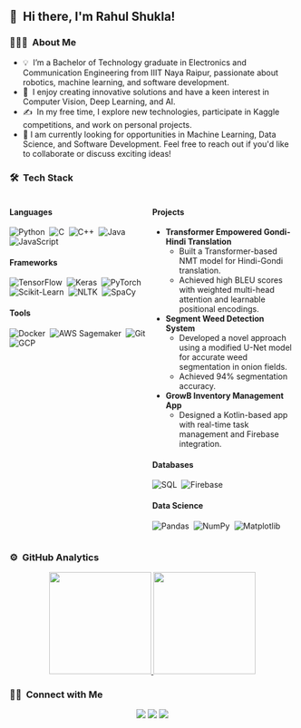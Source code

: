 ## 👋  &nbsp;Hi there, I'm Rahul Shukla! 
 
### 👨🏻‍💻 &nbsp;About Me

- 💡 &nbsp;I’m a Bachelor of Technology graduate in Electronics and Communication Engineering from IIIT Naya Raipur, passionate about robotics, machine learning, and software development.
- 🌱 &nbsp;I enjoy creating innovative solutions and have a keen interest in Computer Vision, Deep Learning, and AI.
- ✍️ &nbsp;In my free time, I explore new technologies, participate in Kaggle competitions, and work on personal projects.
- 💬&nbsp;I am currently looking for opportunities in Machine Learning, Data Science, and Software Development. Feel free to reach out if you'd like to collaborate or discuss exciting ideas!

### 🛠 &nbsp;Tech Stack

<div style="display: flex;">

<div style="flex: 1;">

#### Languages
![Python](https://img.shields.io/badge/-Python-333333?style=flat&logo=python)&nbsp;
![C](https://img.shields.io/badge/-C-333333?style=flat&logo=c)&nbsp;
![C++](https://img.shields.io/badge/-C++-333333?style=flat&logo=c%2B%2B)&nbsp;
![Java](https://img.shields.io/badge/-Java-333333?style=flat&logo=openjdk&logoColor=FFA518)&nbsp;
![JavaScript](https://img.shields.io/badge/-JavaScript-05122A?style=flat&logo=javascript)&nbsp;

#### Frameworks
![TensorFlow](https://img.shields.io/badge/-TensorFlow-333333?style=flat&logo=tensorflow)&nbsp;
![Keras](https://img.shields.io/badge/-Keras-333333?style=flat&logo=keras)&nbsp;
![PyTorch](https://img.shields.io/badge/-PyTorch-333333?style=flat&logo=pytorch)&nbsp;
![Scikit-Learn](https://img.shields.io/badge/-Scikit--Learn-333333?style=flat&logo=scikit-learn)&nbsp;
![NLTK](https://img.shields.io/badge/-NLTK-333333?style=flat&logo=nltk)&nbsp;
![SpaCy](https://img.shields.io/badge/-SpaCy-333333?style=flat&logo=spacy)&nbsp;

#### Tools
![Docker](https://img.shields.io/badge/-Docker-333333?style=flat&logo=docker)&nbsp;
![AWS Sagemaker](https://img.shields.io/badge/-AWS_Sagemaker-333333?style=flat&logo=amazon-aws)&nbsp;
![Git](https://img.shields.io/badge/-Git-333333?style=flat&logo=git)&nbsp;
![GCP](https://img.shields.io/badge/-GCP-333333?style=flat&logo=google-cloud)&nbsp;

</div>

<div style="flex: 1;">

#### Projects
- **Transformer Empowered Gondi-Hindi Translation**
  - Built a Transformer-based NMT model for Hindi-Gondi translation.
  - Achieved high BLEU scores with weighted multi-head attention and learnable positional encodings.
- **Segment Weed Detection System**
  - Developed a novel approach using a modified U-Net model for accurate weed segmentation in onion fields.
  - Achieved 94% segmentation accuracy.
- **GrowB Inventory Management App**
  - Designed a Kotlin-based app with real-time task management and Firebase integration.

#### Databases
![SQL](https://img.shields.io/badge/-SQL-333333?style=flat&logo=postgresql)&nbsp;
![Firebase](https://img.shields.io/badge/-Firebase-333333?style=flat&logo=firebase)&nbsp;

#### Data Science
![Pandas](https://img.shields.io/badge/-Pandas-333333?style=flat&logo=pandas)&nbsp;
![NumPy](https://img.shields.io/badge/-NumPy-333333?style=flat&logo=numpy)&nbsp;
![Matplotlib](https://img.shields.io/badge/-Matplotlib-333333?style=flat&logo=matplotlib)&nbsp;

</div>

</div>

### ⚙️ &nbsp;GitHub Analytics

<p align="center">
<a href="https://github.com/rahulssr">
  <img height="180em" src="https://github-readme-stats-eight-theta.vercel.app/api?username=rahulssr&show_icons=true&theme=dracula&include_all_commits=true&count_private=true" />
  <img height="180em" src="https://github-readme-stats-eight-theta.vercel.app/api/top-langs/?username=rahulssr&layout=compact&exclude_lang=java+r&theme=vue-dark" />
</a>
</p>

### 🤝🏻 &nbsp;Connect with Me

<p align="center">
<a href="https://www.linkedin.com/in/rahulssr1"><img src="https://img.shields.io/badge/-Rahul%20Shukla-0077B5?style=flat-square&logo=Linkedin&logoColor=white"/></a>
<a href="mailto:rahuls20101@iiitnr.edu.in"><img src="https://img.shields.io/badge/-Email%20me-D14836?style=flat-square&logo=Gmail&logoColor=white"/></a>
<a href="https://rahulssr1.github.io"><img src="https://img.shields.io/badge/-Portfolio-333333?style=flat-square&logo=web&logoColor=white"/></a>
</p>
